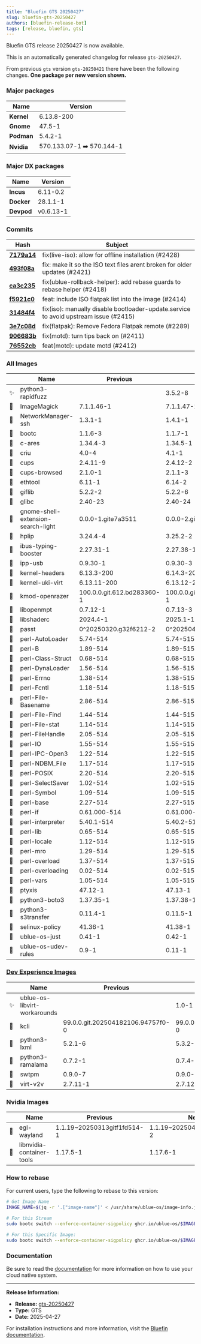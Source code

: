 ```yaml
---
title: "Bluefin GTS 20250427"
slug: bluefin-gts-20250427
authors: [bluefin-release-bot]
tags: [release, bluefin, gts]
---
```


Bluefin GTS release 20250427 is now available.

<!--truncate-->

This is an automatically generated changelog for release `gts-20250427`.

From previous `gts` version `gts-20250421` there have been the following changes. **One package per new version shown.**

### Major packages
| Name | Version |
| --- | --- |
| **Kernel** | 6.13.8-200 |
| **Gnome** | 47.5-1 |
| **Podman** | 5.4.2-1 |
| **Nvidia** | 570.133.07-1 ➡️ 570.144-1 |

### Major DX packages
| Name | Version |
| --- | --- |
| **Incus** | 6.11-0.2 |
| **Docker** | 28.1.1-1 |
| **Devpod** | v0.6.13-1 |

### Commits
| Hash | Subject |
| --- | --- |
| **[7179a14](https://github.com/ublue-os/bluefin/commit/7179a14ce03a83e14650a230ed671ffc99661190)** | fix(live-iso): allow for offline installation (#2428) |
| **[493f08a](https://github.com/ublue-os/bluefin/commit/493f08af5468d503cb1e3f64e610207891ac7892)** | fix: make it so the ISO text files arent broken for older updates (#2421) |
| **[ca3c235](https://github.com/ublue-os/bluefin/commit/ca3c235504bb14557d6886107977a062d8be7b4c)** | fix(ublue-rollback-helper): add rebase guards to rebase helper (#2418) |
| **[f5921c0](https://github.com/ublue-os/bluefin/commit/f5921c03b12139e40f9e955e8d4d709f3216e9c1)** | feat: include ISO flatpak list into the image (#2414) |
| **[31484f4](https://github.com/ublue-os/bluefin/commit/31484f4b9751c2732fe2c20a9d2a97eb2c8fea1b)** | fix(iso): manually disable bootloader-update.service to avoid upstream issue (#2415) |
| **[3e7c08d](https://github.com/ublue-os/bluefin/commit/3e7c08db8a9620f08c9ad9a3c96b7605079f4a0c)** | fix(flatpak): Remove Fedora Flatpak remote (#2289) |
| **[906683b](https://github.com/ublue-os/bluefin/commit/906683b9b3ae5ef9ffb5ce5c646eb26e34c54e18)** | fix(motd): turn tips back on (#2411) |
| **[76552cb](https://github.com/ublue-os/bluefin/commit/76552cbd11bfb0dc2eb4541df9bf37a58466ac9d)** | feat(motd): update motd (#2412) |

### All Images
| | Name | Previous | New |
| --- | --- | --- | --- |
| ✨ | python3-rapidfuzz | | 3.5.2-8 |
| 🔄 | ImageMagick | 7.1.1.46-1 | 7.1.1.47-1 |
| 🔄 | NetworkManager-ssh | 1.3.1-1 | 1.4.1-1 |
| 🔄 | bootc | 1.1.6-3 | 1.1.7-1 |
| 🔄 | c-ares | 1.34.4-3 | 1.34.5-1 |
| 🔄 | criu | 4.0-4 | 4.1-1 |
| 🔄 | cups | 2.4.11-9 | 2.4.12-2 |
| 🔄 | cups-browsed | 2.1.0-1 | 2.1.1-3 |
| 🔄 | ethtool | 6.11-1 | 6.14-2 |
| 🔄 | giflib | 5.2.2-2 | 5.2.2-6 |
| 🔄 | glibc | 2.40-23 | 2.40-24 |
| 🔄 | gnome-shell-extension-search-light | 0.0.0-1.gite7a3511 | 0.0.0-2.gite7a3511 |
| 🔄 | hplip | 3.24.4-4 | 3.25.2-2 |
| 🔄 | ibus-typing-booster | 2.27.31-1 | 2.27.38-1 |
| 🔄 | ipp-usb | 0.9.30-1 | 0.9.30-3 |
| 🔄 | kernel-headers | 6.13.3-200 | 6.14.3-200 |
| 🔄 | kernel-uki-virt | 6.13.11-200 | 6.13.12-200 |
| 🔄 | kmod-openrazer | 100.0.0.git.612.bd283360-1 | 100.0.0.git.621.78ec78d8-1 |
| 🔄 | libopenmpt | 0.7.12-1 | 0.7.13-3 |
| 🔄 | libshaderc | 2024.4-1 | 2025.1-1 |
| 🔄 | passt | 0^20250320.g32f6212-2 | 0^20250415.g2340bbf-1 |
| 🔄 | perl-AutoLoader | 5.74-514 | 5.74-515 |
| 🔄 | perl-B | 1.89-514 | 1.89-515 |
| 🔄 | perl-Class-Struct | 0.68-514 | 0.68-515 |
| 🔄 | perl-DynaLoader | 1.56-514 | 1.56-515 |
| 🔄 | perl-Errno | 1.38-514 | 1.38-515 |
| 🔄 | perl-Fcntl | 1.18-514 | 1.18-515 |
| 🔄 | perl-File-Basename | 2.86-514 | 2.86-515 |
| 🔄 | perl-File-Find | 1.44-514 | 1.44-515 |
| 🔄 | perl-File-stat | 1.14-514 | 1.14-515 |
| 🔄 | perl-FileHandle | 2.05-514 | 2.05-515 |
| 🔄 | perl-IO | 1.55-514 | 1.55-515 |
| 🔄 | perl-IPC-Open3 | 1.22-514 | 1.22-515 |
| 🔄 | perl-NDBM_File | 1.17-514 | 1.17-515 |
| 🔄 | perl-POSIX | 2.20-514 | 2.20-515 |
| 🔄 | perl-SelectSaver | 1.02-514 | 1.02-515 |
| 🔄 | perl-Symbol | 1.09-514 | 1.09-515 |
| 🔄 | perl-base | 2.27-514 | 2.27-515 |
| 🔄 | perl-if | 0.61.000-514 | 0.61.000-515 |
| 🔄 | perl-interpreter | 5.40.1-514 | 5.40.2-515 |
| 🔄 | perl-lib | 0.65-514 | 0.65-515 |
| 🔄 | perl-locale | 1.12-514 | 1.12-515 |
| 🔄 | perl-mro | 1.29-514 | 1.29-515 |
| 🔄 | perl-overload | 1.37-514 | 1.37-515 |
| 🔄 | perl-overloading | 0.02-514 | 0.02-515 |
| 🔄 | perl-vars | 1.05-514 | 1.05-515 |
| 🔄 | ptyxis | 47.12-1 | 47.13-1 |
| 🔄 | python3-boto3 | 1.37.35-1 | 1.37.38-1 |
| 🔄 | python3-s3transfer | 0.11.4-1 | 0.11.5-1 |
| 🔄 | selinux-policy | 41.36-1 | 41.38-1 |
| 🔄 | ublue-os-just | 0.41-1 | 0.42-1 |
| 🔄 | ublue-os-udev-rules | 0.9-1 | 0.11-1 |

### [Dev Experience Images](https://docs.projectbluefin.io/bluefin-dx)
| | Name | Previous | New |
| --- | --- | --- | --- |
| ✨ | ublue-os-libvirt-workarounds | | 1.0-1 |
| 🔄 | kcli | 99.0.0.git.202504182106.94757f0-0 | 99.0.0.git.202504231101.2aeef73-0 |
| 🔄 | python3-lxml | 5.2.1-6 | 5.3.2-1 |
| 🔄 | python3-ramalama | 0.7.2-1 | 0.7.4-1 |
| 🔄 | swtpm | 0.9.0-7 | 0.9.0-8 |
| 🔄 | virt-v2v | 2.7.11-1 | 2.7.12-1 |

### Nvidia Images
| | Name | Previous | New |
| --- | --- | --- | --- |
| 🔄 | egl-wayland | 1.1.19~20250313gitf1fd514-1 | 1.1.19~20250407git3acc518-2 |
| 🔄 | libnvidia-container-tools | 1.17.5-1 | 1.17.6-1 |



### How to rebase
For current users, type the following to rebase to this version:
```bash
# Get Image Name
IMAGE_NAME=$(jq -r '.["image-name"]' < /usr/share/ublue-os/image-info.json)

# For this Stream
sudo bootc switch --enforce-container-sigpolicy ghcr.io/ublue-os/$IMAGE_NAME:gts

# For this Specific Image:
sudo bootc switch --enforce-container-sigpolicy ghcr.io/ublue-os/$IMAGE_NAME:gts-20250427
```

### Documentation
Be sure to read the [documentation](https://docs.projectbluefin.io/) for more information
on how to use your cloud native system.

---

**Release Information:**
- **Release:** [gts-20250427](https://github.com/ublue-os/bluefin/releases/tag/gts-20250427)
- **Type:** GTS
- **Date:** 2025-04-27

For installation instructions and more information, visit the [Bluefin documentation](https://docs.projectbluefin.io/).
